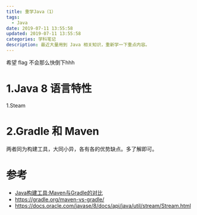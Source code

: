 ```yaml
---
title: 重学Java（1）
tags:
  - Java
date: 2019-07-11 13:55:58
updated: 2019-07-11 13:55:58
categories: 学科笔记
description: 最近大量用到 Java 相关知识，重新学一下重点内容。
---
```


希望 flag 不会那么快倒下hhh

<!-- more -->

# 1.Java 8 语言特性

1.Steam



# 2.Gradle 和 Maven

两者同为构建工具，大同小异，各有各的优势缺点。多了解即可。

# 参考

- [Java构建工具:Maven与Gradle的对比](https://zhuanlan.zhihu.com/p/21394120)
- https://gradle.org/maven-vs-gradle/
- https://docs.oracle.com/javase/8/docs/api/java/util/stream/Stream.html